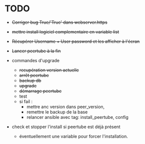 # TODO

* ~~Corriger bug True/'True' dans webserver.https~~
* ~~mettre install logiciel complementaire en variable list~~
* ~~Récupérer Username + User password et les afficher à l'écran~~
* ~~Lancer peertube à la fin~~

* commandes d'upgrade
  * ~~recupération version actuelle~~
  * ~~arrêt peertube~~
  * ~~backup db~~
  * ~~upgrade~~
  * ~~démarrage peertube~~
  * test
  * si fail : 
    * mettre anc version dans peer\_version, 
    * remettre le backup de la base
    * relancer ansible avec tag: install\_peertube, config
  
* check et stopper l'install si peertube est déjà présent
  * éventuellement une variable pour forcer l'installation.
